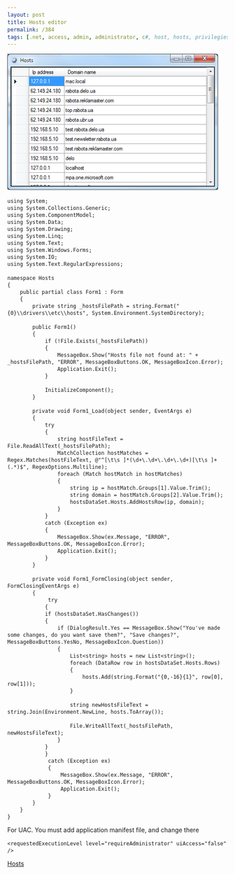 ```yaml
---
layout: post
title: Hosts editor
permalink: /384
tags: [.net, access, admin, administrator, c#, host, hosts, privilegies, system32, uac]
---
```


![screehshot](/images/wp/hosts.png)

    using System;
    using System.Collections.Generic;
    using System.ComponentModel;
    using System.Data;
    using System.Drawing;
    using System.Linq;
    using System.Text;
    using System.Windows.Forms;
    using System.IO;
    using System.Text.RegularExpressions;

    namespace Hosts
    {
        public partial class Form1 : Form
        {
            private string _hostsFilePath = string.Format("{0}\\drivers\\etc\\hosts", System.Environment.SystemDirectory);

            public Form1()
            {
                if (!File.Exists(_hostsFilePath))
                {
                    MessageBox.Show("Hosts file not found at: " + _hostsFilePath, "ERROR", MessageBoxButtons.OK, MessageBoxIcon.Error);
                    Application.Exit();
                }

                InitializeComponent();
            }

            private void Form1_Load(object sender, EventArgs e)
            {
                try
                {
                    string hostFileText = File.ReadAllText(_hostsFilePath);
                    MatchCollection hostMatches = Regex.Matches(hostFileText, @"^[\t\s ]*(\d+\.\d+\.\d+\.\d+)[\t\s ]+(.*)$", RegexOptions.Multiline);
                    foreach (Match hostMatch in hostMatches)
                    {
                        string ip = hostMatch.Groups[1].Value.Trim();
                        string domain = hostMatch.Groups[2].Value.Trim();
                        hostsDataSet.Hosts.AddHostsRow(ip, domain);
                    }
                }
                catch (Exception ex)
                {
                    MessageBox.Show(ex.Message, "ERROR", MessageBoxButtons.OK, MessageBoxIcon.Error);
                    Application.Exit();
                }
            }

            private void Form1_FormClosing(object sender, FormClosingEventArgs e)
            {
                 try
                {
                if (hostsDataSet.HasChanges())
                {
                    if (DialogResult.Yes == MessageBox.Show("You've made some changes, do you want save them?", "Save changes?", MessageBoxButtons.YesNo, MessageBoxIcon.Question))
                    {
                        List<string> hosts = new List<string>();
                        foreach (DataRow row in hostsDataSet.Hosts.Rows)
                        {
                            hosts.Add(string.Format("{0,-16}{1}", row[0], row[1]));
                        }

                        string newHostsFileText = string.Join(Environment.NewLine, hosts.ToArray());

                        File.WriteAllText(_hostsFilePath, newHostsFileText);
                    }
                }
                }
                 catch (Exception ex)
                 {
                     MessageBox.Show(ex.Message, "ERROR", MessageBoxButtons.OK, MessageBoxIcon.Error);
                     Application.Exit();
                 }
            }
        }
    }

For UAC. You must add application manifest file, and change there

    <requestedExecutionLevel level="requireAdministrator" uiAccess="false" />

[Hosts](/images/wp/Hosts.zip)
